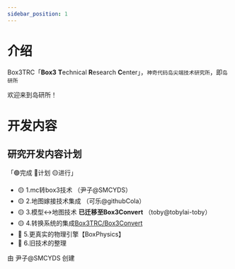 ```yaml
---
sidebar_position: 1
---
```


# 介绍

Box3TRC「**Box3** **T**echnical **R**esearch **C**enter」，`神奇代码岛尖端技术研究所`，即`岛研所`

欢迎来到岛研所！

# 开发内容

## 研究开发内容计划
「🟢完成 🔵计划 🟡进行」
- 🟡 1.mc转box3技术 （尹子@SMCYDS）
- 🟡 2.地图嫁接技术集成 （可乐@githubCola）
- 🟡 3.模型↔️地图技术 **已迁移至Box3Convert** （toby@tobylai-toby）
- 🟡 4.转换系统的集成[Box3TRC/Box3Convert](https://github.com/Box3TRC/box3convert)
- 🔵 5.更真实的物理引擎【BoxPhysics】
- 🔵 6.旧技术的整理

由 尹子@SMCYDS 创建
